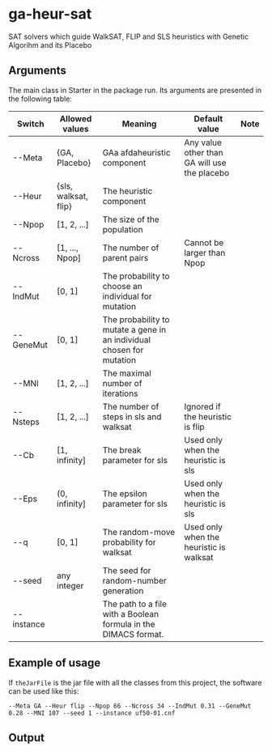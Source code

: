 # ga-heur-sat
SAT solvers which guide WalkSAT, FLIP and SLS heuristics with Genetic Algorihm and its Placebo

## Arguments

The main class in Starter in the package run. Its arguments are presented in the following table:

| Switch    | Allowed values       | Meaning | Default value | Note |
|-----------|----------------------|---------|---------------|------|
| --Meta    | {GA, Placebo}        | GAa afdaheuristic component | Any value other than GA will use the placebo |
| --Heur    | {sls, walksat, flip} | The heuristic component | |
| --Npop    | [1, 2, ...]          | The size of the population | |
| --Ncross  | [1, ..., Npop]       | The number of parent pairs | Cannot be larger than Npop |
| --IndMut  | [0, 1]               | The probability to choose an individual for mutation | |
| --GeneMut | [0, 1]               | The probability to mutate a gene in an individual chosen for mutation | |
| --MNI     | [1, 2, ...]          | The maximal number of iterations | 
| --Nsteps  | [1, 2, ...]          | The number of steps in sls and walksat | Ignored if the heuristic is flip
| --Cb      | [1, infinity]        | The break parameter for sls | Used only when the heuristic is sls
| --Eps     | (0, infinity]        | The epsilon parameter for sls | Used only when the heuristic is sls
| --q       | [0, 1]               | The random-move probability for walksat | Used only when the heuristic is walksat
| --seed    | any integer          | The seed for random-number generation   | |
| --instance|                      | The path to a file with a Boolean formula in the DIMACS format.

## Example of usage

If `theJarFile` is the jar file with all the classes from this project, the software can be used like this:

`--Meta GA --Heur flip --Npop 66 --Ncross 34 --IndMut 0.31 --GeneMut 0.28 --MNI 107 --seed 1 --instance uf50-01.cnf`

## Output


